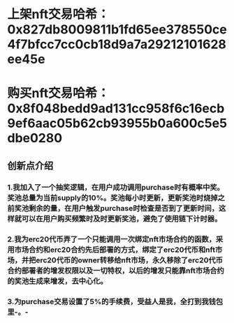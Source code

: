 # 上架nft交易哈希：0x827db8009811b1fd65ee378550ce4f7bfcc7cc0cb18d9a7a29212101628ee45e
# 购买nft交易哈希：0x8f048bedd9ad131cc958f6c16ecb9ef6aac05b62cb93955b0a600c5e5dbe0280

## 创新点介绍
### 1.我加入了一个抽奖逻辑，在用户成功调用purchase时有概率中奖。奖池总量为当前supply的10%。奖池每小时更新，更新奖池时烧掉之前奖池剩余的量，在用户触发purchase时检查是否到了更新时间，这样就可以在用户购买频繁时及时更新奖池，避免了使用链下计时器。
### 2.我为erc20代币弄了一个只能调用一次绑定nft市场合约的函数，采用市场合约和erc20合约先后部署的方式，绑定了erc20代币和nft市场，并把erc20代币的owner转移给nft市场，永久移除了erc20代币合约部署者的增发权限以及一切特权，以后的增发只能靠nft市场合约的奖池生成来增发，去中心化。
### 3.为purchase交易设置了5%的手续费，受益人是我，全打到我钱包里-。-

